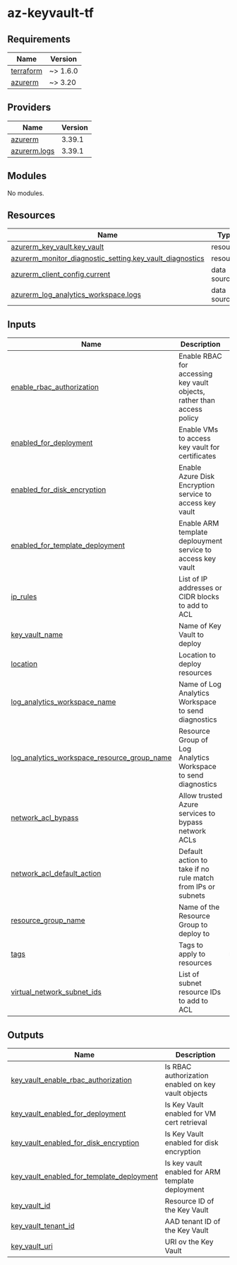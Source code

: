 # az-keyvault-tf
<!-- BEGIN_TF_DOCS -->
## Requirements

| Name | Version |
|------|---------|
| <a name="requirement_terraform"></a> [terraform](#requirement\_terraform) | ~> 1.6.0 |
| <a name="requirement_azurerm"></a> [azurerm](#requirement\_azurerm) | ~> 3.20 |

## Providers

| Name | Version |
|------|---------|
| <a name="provider_azurerm"></a> [azurerm](#provider\_azurerm) | 3.39.1 |
| <a name="provider_azurerm.logs"></a> [azurerm.logs](#provider\_azurerm.logs) | 3.39.1 |

## Modules

No modules.

## Resources

| Name | Type |
|------|------|
| [azurerm_key_vault.key_vault](https://registry.terraform.io/providers/hashicorp/azurerm/latest/docs/resources/key_vault) | resource |
| [azurerm_monitor_diagnostic_setting.key_vault_diagnostics](https://registry.terraform.io/providers/hashicorp/azurerm/latest/docs/resources/monitor_diagnostic_setting) | resource |
| [azurerm_client_config.current](https://registry.terraform.io/providers/hashicorp/azurerm/latest/docs/data-sources/client_config) | data source |
| [azurerm_log_analytics_workspace.logs](https://registry.terraform.io/providers/hashicorp/azurerm/latest/docs/data-sources/log_analytics_workspace) | data source |

## Inputs

| Name | Description | Type | Default | Required |
|------|-------------|------|---------|:--------:|
| <a name="input_enable_rbac_authorization"></a> [enable\_rbac\_authorization](#input\_enable\_rbac\_authorization) | Enable RBAC for accessing key vault objects, rather than access policy | `bool` | `true` | no |
| <a name="input_enabled_for_deployment"></a> [enabled\_for\_deployment](#input\_enabled\_for\_deployment) | Enable VMs to access key vault for certificates | `bool` | `true` | no |
| <a name="input_enabled_for_disk_encryption"></a> [enabled\_for\_disk\_encryption](#input\_enabled\_for\_disk\_encryption) | Enable Azure Disk Encryption service to access key vault | `bool` | `true` | no |
| <a name="input_enabled_for_template_deployment"></a> [enabled\_for\_template\_deployment](#input\_enabled\_for\_template\_deployment) | Enable ARM template deplouyment service to access key vault | `bool` | `true` | no |
| <a name="input_ip_rules"></a> [ip\_rules](#input\_ip\_rules) | List of IP addresses or CIDR blocks to add to ACL | `list(string)` | `[]` | no |
| <a name="input_key_vault_name"></a> [key\_vault\_name](#input\_key\_vault\_name) | Name of Key Vault to deploy | `string` | n/a | yes |
| <a name="input_location"></a> [location](#input\_location) | Location to deploy resources | `string` | n/a | yes |
| <a name="input_log_analytics_workspace_name"></a> [log\_analytics\_workspace\_name](#input\_log\_analytics\_workspace\_name) | Name of Log Analytics Workspace to send diagnostics | `string` | n/a | yes |
| <a name="input_log_analytics_workspace_resource_group_name"></a> [log\_analytics\_workspace\_resource\_group\_name](#input\_log\_analytics\_workspace\_resource\_group\_name) | Resource Group of Log Analytics Workspace to send diagnostics | `string` | n/a | yes |
| <a name="input_network_acl_bypass"></a> [network\_acl\_bypass](#input\_network\_acl\_bypass) | Allow trusted Azure services to bypass network ACLs | `string` | `"None"` | no |
| <a name="input_network_acl_default_action"></a> [network\_acl\_default\_action](#input\_network\_acl\_default\_action) | Default action to take if no rule match from IPs or subnets | `string` | `"Deny"` | no |
| <a name="input_resource_group_name"></a> [resource\_group\_name](#input\_resource\_group\_name) | Name of the Resource Group to deploy to | `string` | n/a | yes |
| <a name="input_tags"></a> [tags](#input\_tags) | Tags to apply to resources | `map(string)` | n/a | yes |
| <a name="input_virtual_network_subnet_ids"></a> [virtual\_network\_subnet\_ids](#input\_virtual\_network\_subnet\_ids) | List of subnet resource IDs to add to ACL | `list(string)` | `[]` | no |

## Outputs

| Name | Description |
|------|-------------|
| <a name="output_key_vault_enable_rbac_authorization"></a> [key\_vault\_enable\_rbac\_authorization](#output\_key\_vault\_enable\_rbac\_authorization) | Is RBAC authorization enabled on key vault objects |
| <a name="output_key_vault_enabled_for_deployment"></a> [key\_vault\_enabled\_for\_deployment](#output\_key\_vault\_enabled\_for\_deployment) | Is Key Vault enabled for VM cert retrieval |
| <a name="output_key_vault_enabled_for_disk_encryption"></a> [key\_vault\_enabled\_for\_disk\_encryption](#output\_key\_vault\_enabled\_for\_disk\_encryption) | Is Key Vault enabled for disk encryption |
| <a name="output_key_vault_enabled_for_template_deployment"></a> [key\_vault\_enabled\_for\_template\_deployment](#output\_key\_vault\_enabled\_for\_template\_deployment) | Is key vault enabled for ARM template deployment |
| <a name="output_key_vault_id"></a> [key\_vault\_id](#output\_key\_vault\_id) | Resource ID of the Key Vault |
| <a name="output_key_vault_tenant_id"></a> [key\_vault\_tenant\_id](#output\_key\_vault\_tenant\_id) | AAD tenant ID of the Key Vault |
| <a name="output_key_vault_uri"></a> [key\_vault\_uri](#output\_key\_vault\_uri) | URI ov the Key Vault |
<!-- END_TF_DOCS -->
